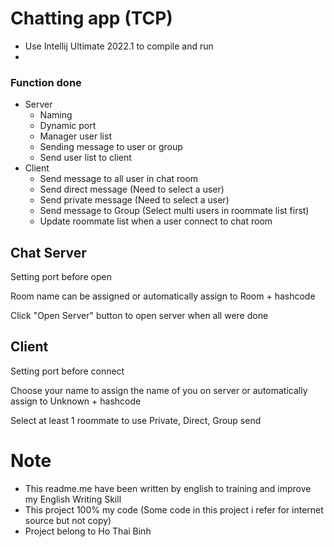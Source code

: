 # Chatting app (TCP)

- Use Intellij Ultimate 2022.1 to compile and run
- 

### Function done

- Server
  - Naming
  - Dynamic port
  - Manager user list
  - Sending message to user or group
  - Send user list to client
- Client
  - Send message to all user in chat room
  - Send direct message (Need to select a user)
  - Send private message (Need to select a user)
  - Send message to Group (Select multi users in roommate list first)
  - Update roommate list when a user connect to chat room
## Chat Server

Setting port before open

Room name can be assigned or automatically assign to Room + hashcode

Click "Open Server" button to open server when all were done

## Client

Setting port before connect

Choose your name to assign the name of you on server or automatically assign to Unknown + hashcode

Select at least 1 roommate to use Private, Direct, Group send


# Note 

- This readme.me have been written by english to training and improve my English Writing Skill
- This project 100% my code (Some code in this project i refer for internet source but not copy)
- Project belong to Ho Thai Binh